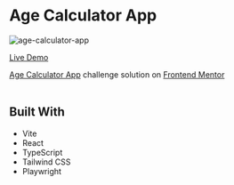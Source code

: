 # Age Calculator App

![age-calculator-app](https://github.com/user-attachments/assets/e2e5fe13-c419-4285-96ed-eb1330db82df)

[Live Demo](http://achal-socials.vercel.app/github/frontendmentor/out/age-calculator-app/)

[Age Calculator App](https://www.frontendmentor.io/challenges/age-calculator-app-dF9DFFpj-Q) challenge solution on [Frontend Mentor](https://www.frontendmentor.io)
<br><br>

## Built With

- Vite
- React
- TypeScript
- Tailwind CSS
- Playwright
